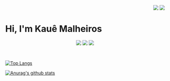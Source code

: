 <p align="right">
  <img src="https://komarev.com/ghpvc/?username=kaueemanuel&style=for-the-badge" />
  <img src="https://img.shields.io/github/followers/kaueemanuel?label=Follow" />
</p>
<p align="center">
  <h1>Hi, I'm Kauê Malheiros</h1>
</p>
<p align="center">
<img src="https://img.shields.io/badge/Instagram-E4405F?style=for-the-badge&logo=instagram&logoColor=white&link=https://www.instagram.com/kaueemanuel/" />
<img src="https://img.shields.io/badge/LinkedIn-0077B5?style=for-the-badge&logo=linkedin&logoColor=white&link=https://www.linkedin.com/in/kaue-malheiros/" />
<img src="https://img.shields.io/badge/Gmail-D14836?style=for-the-badge&logo=gmail&logoColor=white&link=mailto:kaue.malheiros@gmail.com" />
</p>
<br/>

<p>
  
[![Top Langs](https://github-readme-stats.vercel.app/api/top-langs/?username=kaueemanuel&layout=compact&hide_border=true&title_color=000)](https://github.com/anuraghazra/github-readme-stats)

[![Anurag's github stats](https://github-readme-stats.vercel.app/api?username=kaueemanuel&show_icons=true&hide_border=true&&hide=contribs&title_color=000)](https://github.com/anuraghazra/github-readme-stats)

</p>
